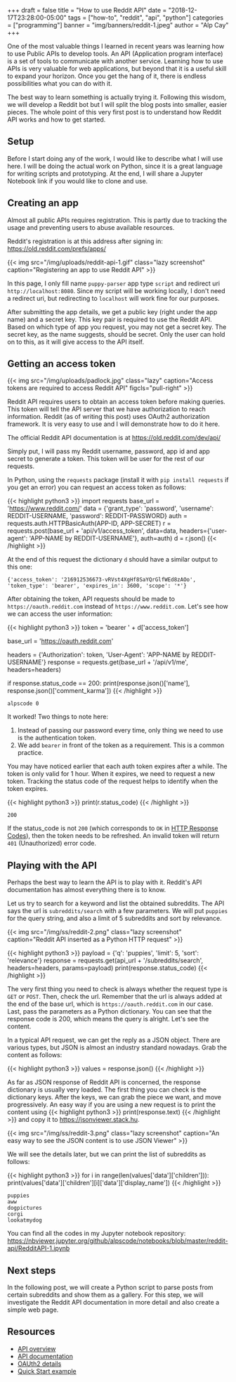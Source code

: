 +++
draft = false
title = "How to use Reddit API"
date = "2018-12-17T23:28:00-05:00"
tags = ["how-to", "reddit", "api", "python"]
categories = ["programming"]
banner = "img/banners/reddit-1.jpeg"
author = "Alp Cay"
+++

One of the most valuable things I learned in recent years was learning how to use Public APIs to develop tools.
An API (Application program interface) is a set of tools to communicate with another service.
Learning how to use APIs is very valuable for web applications, but beyond that it is a useful skill to expand your horizon.
Once you get the hang of it, there is endless possibilities what you can do with it.

The best way to learn something is actually trying it.
Following this wisdom, we will develop a Reddit bot but I will split the blog posts into smaller, easier pieces.
The whole point of this very first post is to understand how Reddit API works and how to get started.

## Setup

Before I start doing any of the work, I would like to describe what I will use here.
I will be doing the actual work on Python, since it is a great language for writing scripts and prototyping.
At the end, I will share a Jupyter Notebook link if you would like to clone and use.

## Creating an app

Almost all public APIs requires registration.
This is partly due to tracking the usage and preventing users to abuse available resources.

Reddit's registration is at this address after signing in: https://old.reddit.com/prefs/apps/

{{< img src="/img/uploads/reddit-api-1.gif" class="lazy screenshot" caption="Registering an app to use Reddit API" >}}

In this page, I only fill name `puppy-parser` app type `script` and redirect uri `http://localhost:8080`.
Since my script will be working locally, I don't need a redirect uri, but redirecting to `localhost` will work fine for our purposes.

After submitting the app details, we get a public key (right under the app name) and a secret key.
This key pair is required to use the Reddit API.
Based on which type of app you request, you may not get a secret key.
The secret key, as the name suggests, should be secret.
Only the user can hold on to this, as it will give access to the API itself.

## Getting an access token

{{< img src="/img/uploads/padlock.jpg" class="lazy" caption="Access tokens are required to access Reddit API" figcls="pull-right" >}}

Reddit API requires users to obtain an access token before making queries.
This token will tell the API server that we have authorization to reach information.
Reddit (as of writing this post) uses OAuth2 authorization framework.
It is very easy to use and I will demonstrate how to do it here.

The official Reddit API documentation is at https://old.reddit.com/dev/api/

Simply put, I will pass my Reddit username, password, app id and app secret to generate a token.
This token will be user for the rest of our requests.

In Python, using the `requests` package (install it with `pip install requests` if you get an error) you can request an access token as follows:

{{< highlight python3 >}}
import requests
base_url = 'https://www.reddit.com/'
data = {'grant_type': 'password', 'username': REDDIT-USERNAME, 'password': REDDIT-PASSWORD}
auth = requests.auth.HTTPBasicAuth(APP-ID, APP-SECRET)
r = requests.post(base_url + 'api/v1/access_token',
                  data=data,
                  headers={'user-agent': 'APP-NAME by REDDIT-USERNAME'},
		  auth=auth)
d = r.json()
{{< /highlight >}}

At the end of this request the dictionary `d` should have a similar output to this one:
```
{'access_token': '216912536673-vRVst4XgHf8SaYQrGlfWEd8zAOo', 'token_type': 'bearer', 'expires_in': 3600, 'scope': '*'}
```

After obtaining the token, API requests should be made to `https://oauth.reddit.com` instead of `https://www.reddit.com`.
Let's see how we can access the user information:

{{< highlight python3 >}}
token = 'bearer ' + d['access_token']

base_url = 'https://oauth.reddit.com'

headers = {'Authorization': token, 'User-Agent': 'APP-NAME by REDDIT-USERNAME'}
response = requests.get(base_url + '/api/v1/me', headers=headers)

if response.status_code == 200:
    print(response.json()['name'], response.json()['comment_karma'])
{{< /highlight >}}

```
alpscode 0
```

It worked! Two things to note here:

  1. Instead of passing our password every time, only thing we need to use is the authentication token.
  2. We add `bearer` in front of the token as a requirement. This is a common practice.

You may have noticed earlier that each auth token expires after a while.
The token is only valid for 1 hour.
When it expires, we need to request a new token.
Tracking the status code of the request helps to identify when the token expires.


{{< highlight python3 >}}
print(r.status_code)
{{< /highlight >}}

```
200
```

If the status_code is not `200` (which corresponds to `OK` in [HTTP Response Codes](https://www.restapitutorial.com/httpstatuscodes.html)), then the token needs to be refreshed.
An invalid token will return `401` (Unauthorized) error code.

## Playing with the API

Perhaps the best way to learn the API is to play with it.
Reddit's API documentation has almost everything there is to know.

Let us try to search for a keyword and list the obtained subreddits.
The API says the url is `subreddits/search` with a few parameters.
We will put `puppies` for the query string, and also a limit of 5 subreddits and sort by relevance.

{{< img src="/img/ss/reddit-2.png" class="lazy screenshot" caption="Reddit API inserted as a Python HTTP request" >}}

{{< highlight python3 >}}
payload = {'q': 'puppies', 'limit': 5, 'sort': 'relevance'}
response = requests.get(api_url + '/subreddits/search', headers=headers, params=payload)
print(response.status_code)
{{< /highlight >}}

The very first thing you need to check is always whether the request type is `GET` or `POST`.
Then, check the url.
Remember that the url is always added at the end of the base url, which is `https://oauth.reddit.com` in our case.
Last, pass the parameters as a Python dictionary.
You can see that the response code is 200, which means the query is alright.
Let's see the content.

In a typical API request, we can get the reply as a JSON object.
There are various types, but JSON is almost an industry standard nowadays.
Grab the content as follows:

{{< highlight python3 >}}
values = response.json()
{{< /highlight >}}

As far as JSON response of Reddit API is concerned, the response dictionary is usually very loaded.
The first thing you can check is the dictionary keys.
After the keys, we can grab the piece we want, and move progressively.
An easy way if you are using a new request is to print the content using
{{< highlight python3 >}}
print(response.text)
{{< /highlight >}}
and copy it to https://jsonviewer.stack.hu.

{{< img src="/img/ss/reddit-3.png" class="lazy screenshot" caption="An easy way to see the JSON content is to use JSON Viewer" >}}

We will see the details later, but we can print the list of subreddits as follows:

{{< highlight python3 >}}
for i in range(len(values['data']['children'])):
    print(values['data']['children'][i]['data']['display_name'])
{{< /highlight >}}

```
puppies
aww
dogpictures
corgi
lookatmydog
```

You can find all the codes in my Jupyter notebook repository:
https://nbviewer.jupyter.org/github/alpscode/notebooks/blob/master/reddit-api/RedditAPI-1.ipynb

## Next steps

In the following post, we will create a Python script to parse posts from certain subreddits and show them as a gallery.
For this step, we will investigate the Reddit API documentation in more detail and also create a simple web page.

## Resources

  - [API overview](https://github.com/reddit-archive/reddit/wiki/API)
  - [API documentation](https://www.reddit.com/dev/api)
  - [OAUth2 details](https://github.com/reddit-archive/reddit/wiki/OAuth2)
  - [Quick Start example](https://github.com/reddit-archive/reddit/wiki/OAuth2-Quick-Start-Example)
